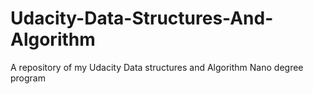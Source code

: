 # Udacity-Data-Structures-And-Algorithm
A repository of my  Udacity Data structures and Algorithm Nano degree program
